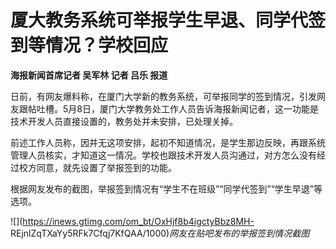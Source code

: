 # 厦大教务系统可举报学生早退、同学代签到等情况？学校回应

**海报新闻首席记者 吴军林 记者 吕乐 报道**

日前，有网友爆料称，在厦门大学新的教务系统，可举报同学的签到情况，引发网友跟帖吐槽。5月8日，厦门大学教务处工作人员告诉海报新闻记者，这一功能是技术开发人员直接设置的，教务处并未安排，已处理关掉。

前述工作人员称，因并无这项安排，起初不知道情况，是学生那边反映，再跟系统管理人员核实，才知道这一情况。学校也跟技术开发人员沟通过，对方怎么没有经过校方同意，就先设置了举报签到的功能。

根据网友发布的截图，举报签到情况有“学生不在班级”“同学代签到”“学生早退”等选项。

![](https://inews.gtimg.com/om_bt/OxHjf8b4igctyBbz8MH-
REjnlZqTXaYy5RFk7Cfqj7KfQAA/1000)_网友在贴吧发布的举报签到情况截图_

